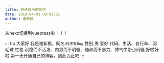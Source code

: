```yaml
---
title: 开通自己的博客
date: 2018-04-01 08:01:01
author: 谢新根
---
```


从hexo切换到vuepress啦！！！
<!-- more -->

::: tip 大家好
我是谢新根，网名:```程序有Bug``` 性别:男 爱好:代码、生活、自行车、羽毛球 性格:沉稳而不活泼、内敛而不明骚、随和而不暴力、帅气中带点闷骚,好啦好啦 第一天开通自己的博客，到此为止吧
:::

